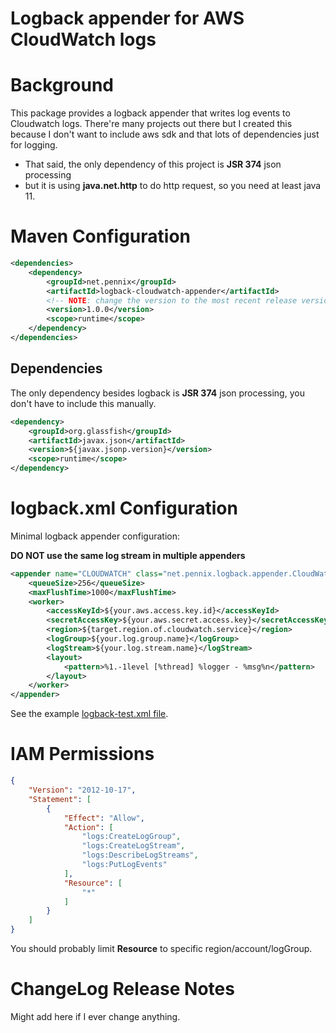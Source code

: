 Logback appender for AWS CloudWatch logs
=========================================

# Background

This package provides a logback appender that writes log events to Cloudwatch logs.
There're many projects out there but I created this because I don't want to include aws sdk and that lots of dependencies just for logging.

* That said, the only dependency of this project is **JSR 374** json processing
* but it is using **java.net.http** to do http request, so you need at least java 11.

# Maven Configuration

``` xml
<dependencies>
	<dependency>
		<groupId>net.pennix</groupId>
		<artifactId>logback-cloudwatch-appender</artifactId>
		<!-- NOTE: change the version to the most recent release version from the repo -->
		<version>1.0.0</version>
		<scope>runtime</scope>
	</dependency>
</dependencies>
```

## Dependencies

The only dependency besides logback is **JSR 374** json processing, you don't have to include this manually.

``` xml
<dependency>
	<groupId>org.glassfish</groupId>
	<artifactId>javax.json</artifactId>
	<version>${javax.jsonp.version}</version>
	<scope>runtime</scope>
</dependency>
```

# logback.xml Configuration

Minimal logback appender configuration:

**DO NOT use the same log stream in multiple appenders**

``` xml
<appender name="CLOUDWATCH" class="net.pennix.logback.appender.CloudWatchLogsAppender">
	<queueSize>256</queueSize>
	<maxFlushTime>1000</maxFlushTime>
	<worker>
		<accessKeyId>${your.aws.access.key.id}</accessKeyId>
		<secretAccessKey>${your.aws.secret.access.key}</secretAccessKey>
		<region>${target.region.of.cloudwatch.service}</region>
		<logGroup>${your.log.group.name}</logGroup>
		<logStream>${your.log.stream.name}</logStream>
		<layout>
			<pattern>%1.-1level [%thread] %logger - %msg%n</pattern>
		</layout>
	</worker>
</appender>
```

See the example [logback-test.xml file](src/main/java/resources/logback-test.xml).

# IAM Permissions

``` json
{
    "Version": "2012-10-17",
    "Statement": [
        {
            "Effect": "Allow",
            "Action": [
                "logs:CreateLogGroup",
                "logs:CreateLogStream",
                "logs:DescribeLogStreams",
                "logs:PutLogEvents"
            ],
            "Resource": [
                "*"
            ]
        }
    ]
}
```

You should probably limit **Resource** to specific region/account/logGroup.

# ChangeLog Release Notes

Might add here if I ever change anything.
